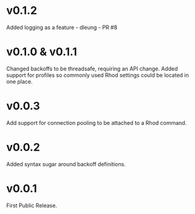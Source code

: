 # v0.1.2
Added logging as a feature - dleung - PR #8

# v0.1.0 & v0.1.1
Changed backoffs to be threadsafe, requiring an API change.
Added support for profiles so commonly used Rhod settings could be located in one place.

# v0.0.3
Add support for connection pooling to be attached to a Rhod command.

# v0.0.2
Added syntax sugar around backoff definitions.

# v0.0.1
First Public Release.

